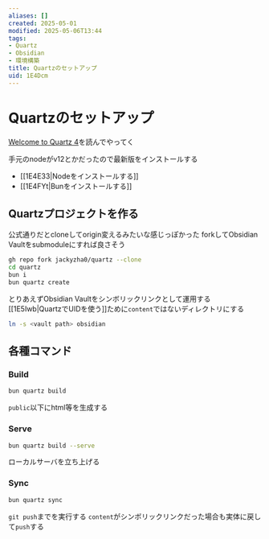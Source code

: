 ```yaml
---
aliases: []
created: 2025-05-01
modified: 2025-05-06T13:44
tags:
- Quartz
- Obsidian
- 環境構築
title: Quartzのセットアップ
uid: 1E4Dcm
---
```


# Quartzのセットアップ


[Welcome to Quartz 4](https://quartz.jzhao.xyz/)を読んでやってく

手元のnodeがv12とかだったので最新版をインストールする
- [[1E4E33|Nodeをインストールする]]
- [[1E4FYt|Bunをインストールする]]

## Quartzプロジェクトを作る

公式通りだとcloneしてorigin変えるみたいな感じっぽかった
forkしてObsidian Vaultをsubmoduleにすれば良さそう

```zsh title="zsh"
gh repo fork jackyzha0/quartz --clone
cd quartz
bun i
bun quartz create
```

とりあえずObsidian Vaultをシンボリックリンクとして運用する
[[1E5Iwb|QuartzでUIDを使う]]ために`content`ではないディレクトリにする

```zsh title="zsh"
ln -s <vault path> obsidian
```

## 各種コマンド

### Build

```zsh title="zsh"
bun quartz build
```

`public`以下にhtml等を生成する

### Serve

```zsh title="zsh"
bun quartz build --serve
```

ローカルサーバを立ち上げる

### Sync

```zsh title="zsh"
bun quartz sync
```

`git push`までを実行する
`content`がシンボリックリンクだった場合も実体に戻して`push`する